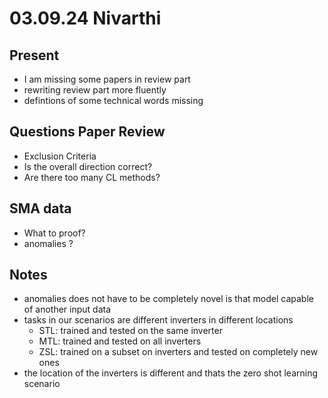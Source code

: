 # 03.09.24 Nivarthi

## Present
- I am missing some papers in review part
- rewriting review part more fluently
- defintions of some technical words missing

## Questions Paper Review

- Exclusion Criteria
- Is the overall direction correct?
- Are there too many CL methods?

## SMA data

- What to proof?
- anomalies ?

## Notes
- anomalies does not have to be completely novel
is that model capable of another input data
- tasks in our scenarios are different inverters in different locations
    - STL: trained and tested on the same inverter
    - MTL: trained and tested on all inverters
    - ZSL: trained on a subset on inverters and tested on completely new ones
- the location of the inverters is different and thats the zero shot learning scenario

